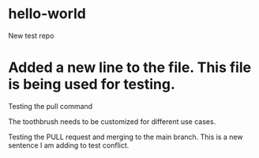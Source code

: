 # hello-world
New test repo

Added a new line to the file. This file is being used for testing.
=======
Testing the pull command

The toothbrush needs to be customized for different use cases.

Testing the PULL request and merging to the main branch. This is a new sentence I am adding to test conflict.